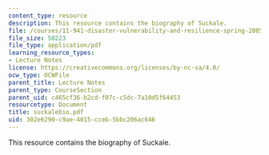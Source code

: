 ```yaml
---
content_type: resource
description: This resource contains the biography of Suckale.
file: /courses/11-941-disaster-vulnerability-and-resilience-spring-2005/302e6290c9ae4015cceb5bbc206ac646_suckalebio.pdf
file_size: 50223
file_type: application/pdf
learning_resource_types:
- Lecture Notes
license: https://creativecommons.org/licenses/by-nc-sa/4.0/
ocw_type: OCWFile
parent_title: Lecture Notes
parent_type: CourseSection
parent_uid: c465cf36-b2cd-f07c-c5dc-7a10d5f64453
resourcetype: Document
title: suckalebio.pdf
uid: 302e6290-c9ae-4015-cceb-5bbc206ac646
---
```

This resource contains the biography of Suckale.